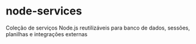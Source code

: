 # node-services
Coleção de serviços Node.js reutilizáveis para banco de dados, sessões, planilhas e integrações externas
